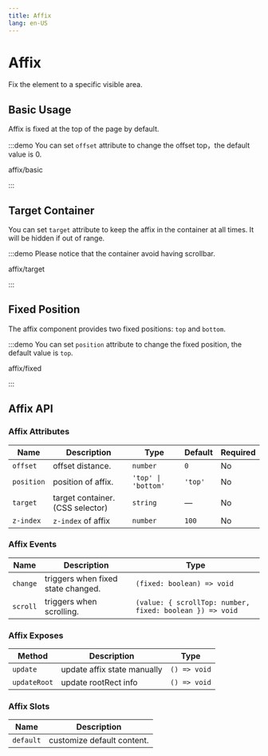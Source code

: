 ```yaml
---
title: Affix
lang: en-US
---
```


# Affix

Fix the element to a specific visible area.

## Basic Usage

Affix is fixed at the top of the page by default.

:::demo You can set `offset` attribute to change the offset top，the default value is 0.

affix/basic

:::

## Target Container

You can set `target` attribute to keep the affix in the container at all times. It will be hidden if out of range.

:::demo Please notice that the container avoid having scrollbar.

affix/target

:::

## Fixed Position

The affix component provides two fixed positions: `top` and `bottom`.

:::demo You can set `position` attribute to change the fixed position, the default value is `top`.

affix/fixed

:::

## Affix API

### Affix Attributes

| Name       | Description                      | Type                | Default | Required |
| ---------- | -------------------------------- | ------------------- | ------- | -------- |
| `offset`   | offset distance.                 | `number`            | `0`     | No       |
| `position` | position of affix.               | `'top' \| 'bottom'` | `'top'` | No       |
| `target`   | target container. (CSS selector) | `string`            | —       | No       |
| `z-index`  | `z-index` of affix               | `number`            | `100`   | No       |

### Affix Events

| Name     | Description                        | Type                                                     |
| -------- | ---------------------------------- | -------------------------------------------------------- |
| `change` | triggers when fixed state changed. | `(fixed: boolean) => void`                               |
| `scroll` | triggers when scrolling.           | `(value: { scrollTop: number, fixed: boolean }) => void` |

### Affix Exposes

| Method       | Description                 | Type         |
| ------------ | --------------------------- | ------------ |
| `update`     | update affix state manually | `() => void` |
| `updateRoot` | update rootRect info        | `() => void` |

### Affix Slots

| Name      | Description                |
| --------- | -------------------------- |
| `default` | customize default content. |
